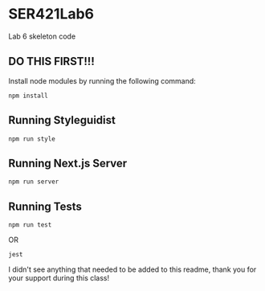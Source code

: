 # SER421Lab6
Lab 6 skeleton code

## DO THIS FIRST!!!
Install node modules by running the following command:

```shell
npm install
```

## Running Styleguidist

```shell
npm run style
```

## Running Next.js Server

```shell
npm run server
```

## Running Tests

```shell
npm run test
```
OR
```shell
jest
```

I didn't see anything that needed to be added to this readme, thank you for your support during this class!